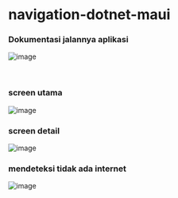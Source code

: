 # navigation-dotnet-maui

### Dokumentasi jalannya aplikasi
![image](https://user-images.githubusercontent.com/90663373/224048962-055f2285-41cb-4106-860f-47d8373c8298.png)

<br>

### screen utama
![image](https://user-images.githubusercontent.com/90663373/224048871-2e55fe82-3943-4dc6-a680-5edf49a127b4.png)

### screen detail
![image](https://user-images.githubusercontent.com/90663373/224048910-d5ed3011-8feb-4be7-b021-53a3f3f3c4ac.png)

### mendeteksi tidak ada internet
![image](https://user-images.githubusercontent.com/90663373/224048932-413c365c-8b1e-40f9-847d-8c0e08fa8974.png)
